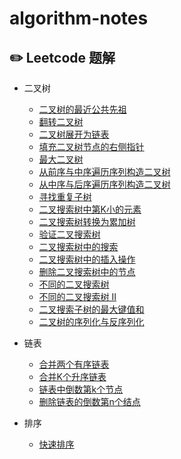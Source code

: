 # algorithm-notes

## :pencil2: Leetcode 题解

- 二叉树
  - [二叉树的最近公共先祖](https://github.com/CheneyKwok/algorithm-notes/blob/main/notes/二叉树/二叉树的最近公共先祖.md)
  - [翻转二叉树](https://github.com/CheneyKwok/algorithm-notes/blob/main/notes/二叉树/翻转二叉树.md)
  - [二叉树展开为链表](https://github.com/CheneyKwok/algorithm-notes/blob/main/notes/二叉树/二叉树展开为链表.md)
  - [填充二叉树节点的右侧指针](https://github.com/CheneyKwok/algorithm-notes/blob/main/notes/二叉树/填充二叉树节点的右侧指针.md)
  - [最大二叉树](https://github.com/CheneyKwok/algorithm-notes/blob/main/notes/二叉树/最大二叉树.md)
  - [从前序与中序遍历序列构造二叉树](https://github.com/CheneyKwok/algorithm-notes/blob/main/notes/二叉树/从前序与中序遍历序列构造二叉树.md)
  - [从中序与后序遍历序列构造二叉树](https://github.com/CheneyKwok/algorithm-notes/blob/main/notes/二叉树/从中序与后序遍历序列构造二叉树.md)
  - [寻找重复子树](https://github.com/CheneyKwok/algorithm-notes/blob/main/notes/二叉树/寻找重复子树.md)
  - [二叉搜索树中第K小的元素](https://github.com/CheneyKwok/algorithm-notes/blob/main/notes/二叉树/二叉搜索树中第k小的元素.md)
  - [二叉搜索树转换为累加树](https://github.com/CheneyKwok/algorithm-notes/blob/main/notes/二叉树/二叉搜索树转换为累加树.md)
  - [验证二叉搜索树](https://github.com/CheneyKwok/algorithm-notes/blob/main/notes/二叉树/验证二叉搜索树.md)
  - [二叉搜索树中的搜索](https://github.com/CheneyKwok/algorithm-notes/blob/main/notes/二叉树/二叉搜索树中的搜索.md)
  - [二叉搜索树中的插入操作](https://github.com/CheneyKwok/algorithm-notes/blob/main/notes/二叉树/二叉搜索树中的插入操作.md)
  - [删除二叉搜索树中的节点](https://github.com/CheneyKwok/algorithm-notes/blob/main/notes/二叉树/删除二叉搜索树中的节点.md)
  - [不同的二叉搜索树](https://github.com/CheneyKwok/algorithm-notes/blob/main/notes/二叉树/不同的二叉搜索树.md)
  - [不同的二叉搜索树 II](https://github.com/CheneyKwok/algorithm-notes/blob/main/notes/二叉树/不同的二叉搜索树%20II.md)
  - [二叉搜索子树的最大键值和](https://github.com/CheneyKwok/algorithm-notes/blob/main/notes/二叉树/二叉搜索子树的最大键值和.md)
  - [二叉树的序列化与反序列化](https://github.com/CheneyKwok/algorithm-notes/blob/main/notes/二叉树/二叉树的序列化与反序列化.md)
- 链表
  - [合并两个有序链表](https://github.com/CheneyKwok/algorithm-notes/blob/main/notes/链表/合并两个有序链表.md)
  - [合并K个升序链表](https://github.com/CheneyKwok/algorithm-notes/blob/main/notes/链表/合并K个升序链表.md)
  - [链表中倒数第k个节点](https://github.com/CheneyKwok/algorithm-notes/blob/main/notes/链表/链表中倒数第k个节点.md)
  - [删除链表的倒数第n个结点](https://github.com/CheneyKwok/algorithm-notes/blob/main/notes/链表/删除链表的倒数第n个结点.md)

- 排序
  - [快速排序](https://github.com/CheneyKwok/algorithm-notes/blob/main/notes/排序/快速排序.md)